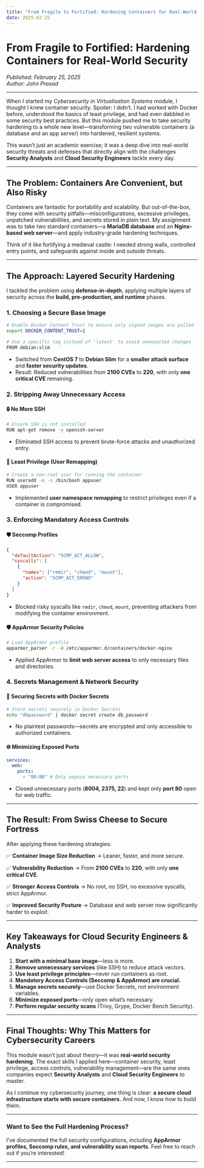 ```yaml
---
title: "From Fragile to Fortified: Hardening Containers for Real-World Security"
date: 2025-02-25
---
```


# **From Fragile to Fortified: Hardening Containers for Real-World Security**

*Published: February 25, 2025*  
*Author: John Prasad*  

---

When I started my *Cybersecurity in Virtualisation Systems* module, I thought I knew container security. Spoiler: I didn’t. I had worked with Docker before, understood the basics of least privilege, and had even dabbled in some security best practices. But this module pushed me to take security hardening to a whole new level—transforming two vulnerable containers (a database and an app server) into hardened, resilient systems.

This wasn’t just an academic exercise; it was a deep dive into real-world security threats and defenses that directly align with the challenges **Security Analysts** and **Cloud Security Engineers** tackle every day.

---

## **The Problem: Containers Are Convenient, but Also Risky**

Containers are fantastic for portability and scalability. But out-of-the-box, they come with security pitfalls—misconfigurations, excessive privileges, unpatched vulnerabilities, and secrets stored in plain text. My assignment was to take two standard containers—a **MariaDB database** and an **Nginx-based web server**—and apply industry-grade hardening techniques.

Think of it like fortifying a medieval castle: I needed strong walls, controlled entry points, and safeguards against inside and outside threats.

---

## **The Approach: Layered Security Hardening**

I tackled the problem using **defense-in-depth**, applying multiple layers of security across the **build, pre-production, and runtime** phases.

### **1. Choosing a Secure Base Image**
```sh
# Enable Docker Content Trust to ensure only signed images are pulled
export DOCKER_CONTENT_TRUST=1

# Use a specific tag instead of 'latest' to avoid unexpected changes
FROM debian:slim
```
- Switched from **CentOS 7** to **Debian Slim** for a **smaller attack surface** and **faster security updates**.
- Result: Reduced vulnerabilities from **2100 CVEs** to **220**, with only **one critical CVE** remaining.

### **2. Stripping Away Unnecessary Access**
#### 🔒 **No More SSH**
```sh
# Ensure SSH is not installed
RUN apt-get remove -y openssh-server
```
- Eliminated SSH access to prevent brute-force attacks and unauthorized entry.

#### 🔑 **Least Privilege (User Remapping)**
```sh
# Create a non-root user for running the container
RUN useradd -m -s /bin/bash appuser
USER appuser
```
- Implemented **user namespace remapping** to restrict privileges even if a container is compromised.

### **3. Enforcing Mandatory Access Controls**
#### 🛡️ **Seccomp Profiles**
```json
{
  "defaultAction": "SCMP_ACT_ALLOW",
  "syscalls": [
    {
      "names": ["rmdir", "chmod", "mount"],
      "action": "SCMP_ACT_ERRNO"
    }
  ]
}
```
- Blocked risky syscalls like `rmdir`, `chmod`, `mount`, preventing attackers from modifying the container environment.

#### 🛡️ **AppArmor Security Policies**
```sh
# Load AppArmor profile
apparmor_parser -r -W /etc/apparmor.d/containers/docker-nginx
```
- Applied AppArmor to **limit web server access** to only necessary files and directories.

### **4. Secrets Management & Network Security**
#### 🔐 **Securing Secrets with Docker Secrets**
```sh
# Store secrets securely in Docker Secrets
echo "dbpassword" | docker secret create db_password -
```
- No plaintext passwords—secrets are encrypted and only accessible to authorized containers.

#### 🌐 **Minimizing Exposed Ports**
```yaml
services:
  web:
    ports:
      - "80:80" # Only expose necessary ports
```
- Closed unnecessary ports (**8004, 2375, 22**) and kept only **port 80** open for web traffic.

---

## **The Result: From Swiss Cheese to Secure Fortress**

After applying these hardening strategies:

✅ **Container Image Size Reduction** → Leaner, faster, and more secure.

✅ **Vulnerability Reduction** → From **2100 CVEs** to **220**, with only **one critical CVE**.

✅ **Stronger Access Controls** → No root, no SSH, no excessive syscalls, strict AppArmor.

✅ **Improved Security Posture** → Database and web server now significantly harder to exploit.

---

## **Key Takeaways for Cloud Security Engineers & Analysts**

1. **Start with a minimal base image**—less is more.
2. **Remove unnecessary services** (like SSH) to reduce attack vectors.
3. **Use least privilege principles**—never run containers as root.
4. **Mandatory Access Controls (Seccomp & AppArmor) are crucial.**
5. **Manage secrets securely**—use Docker Secrets, not environment variables.
6. **Minimize exposed ports**—only open what’s necessary.
7. **Perform regular security scans** (Trivy, Grype, Docker Bench Security).

---

## **Final Thoughts: Why This Matters for Cybersecurity Careers**

This module wasn’t just about theory—it was **real-world security hardening**. The exact skills I applied here—container security, least privilege, access controls, vulnerability management—are the same ones companies expect **Security Analysts** and **Cloud Security Engineers** to master.

As I continue my cybersecurity journey, one thing is clear: **a secure cloud infrastructure starts with secure containers.** And now, I know how to build them.

---

### **Want to See the Full Hardening Process?**
I’ve documented the full security configurations, including **AppArmor profiles, Seccomp rules, and vulnerability scan reports**. Feel free to reach out if you’re interested!

---